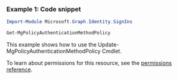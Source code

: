 ### Example 1: Code snippet

```powershellImport-Module Microsoft.Graph.Identity.SignIns

Get-MgPolicyAuthenticationMethodPolicy
```
This example shows how to use the Update-MgPolicyAuthenticationMethodPolicy Cmdlet.
To learn about permissions for this resource, see the [permissions reference](/graph/permissions-reference).

